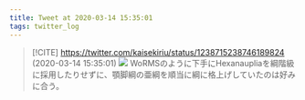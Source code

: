 ```yaml
---
title: Tweet at 2020-03-14 15:35:01
tags: twitter_log
---
```


> [!CITE] https://twitter.com/kaisekiriu/status/1238715238746189824 (2020-03-14 15:35:01)
> ![](https://twitter.com/kaisekiriu/status/1238715238746189824)
> WoRMSのように下手にHexanaupliaを綱階級に採用したりせずに、顎脚綱の亜綱を順当に綱に格上げしていたのは好みに合う。
